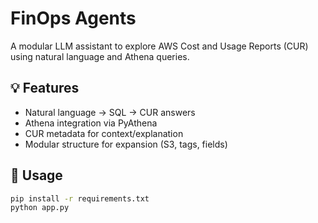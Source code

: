 # FinOps Agents

A modular LLM assistant to explore AWS Cost and Usage Reports (CUR) using natural language and Athena queries.

## 💡 Features

- Natural language → SQL → CUR answers
- Athena integration via PyAthena
- CUR metadata for context/explanation
- Modular structure for expansion (S3, tags, fields)

## 🚀 Usage

```bash
pip install -r requirements.txt
python app.py
